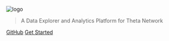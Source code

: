 ![logo](/img/logo.png)

<!-- # Theta Data API -->

> A Data Explorer and Analytics Platform for Theta Network

[GitHub](https://github.com/theta-data/theta-data-api/)
[Get Started](/introduction)

<!-- 背景图片 -->

<!-- ![](/img/bg.jpg) -->

<!-- 背景色 -->

<!-- ![color](#f0f0f0) -->
